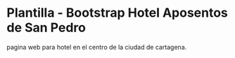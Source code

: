 # Plantilla - Bootstrap Hotel Aposentos de San Pedro
pagina web para hotel en el centro de la ciudad de cartagena.
